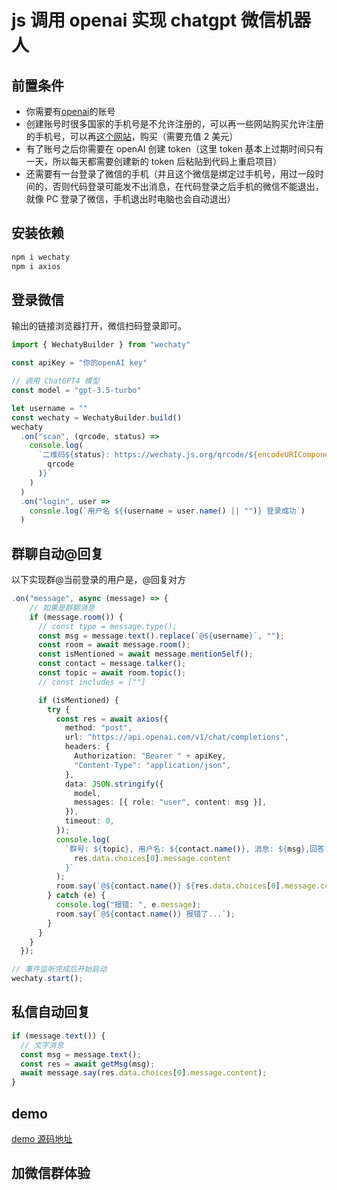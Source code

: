 # js 调用 openai 实现 chatgpt 微信机器人

## 前置条件

- 你需要有[openai](https://platform.openai.com/account/billing/overview)的账号
- 创建账号时很多国家的手机号是不允许注册的，可以再一些网站购买允许注册的手机号，可以再[这个网站](https://sms-activate.org/)，购买（需要充值 2 美元）
- 有了账号之后你需要在 openAI 创建 token（这里 token 基本上过期时间只有一天，所以每天都需要创建新的 token 后粘贴到代码上重启项目）
- 还需要有一台登录了微信的手机（并且这个微信是绑定过手机号，用过一段时间的，否则代码登录可能发不出消息，在代码登录之后手机的微信不能退出，就像 PC 登录了微信，手机退出时电脑也会自动退出）

## 安装依赖

```sh
npm i wechaty
npm i axios
```

## 登录微信

输出的链接浏览器打开，微信扫码登录即可。

```ts
import { WechatyBuilder } from "wechaty"

const apiKey = "你的openAI key"

// 调用 ChatGPT4 模型
const model = "gpt-3.5-turbo"

let username = ""
const wechaty = WechatyBuilder.build()
wechaty
  .on("scan", (qrcode, status) =>
    console.log(
      `二维码${status}: https://wechaty.js.org/qrcode/${encodeURIComponent(
        qrcode
      )}`
    )
  )
  .on("login", user =>
    console.log(`用户名 ${(username = user.name() || "")} 登录成功`)
  )
```

## 群聊自动@回复

以下实现群@当前登录的用户是，@回复对方

```ts
.on("message", async (message) => {
    // 如果是群聊消息
    if (message.room()) {
      // const type = message.type();
      const msg = message.text().replace(`@${username}`, "");
      const room = await message.room();
      const isMentioned = await message.mentionSelf();
      const contact = message.talker();
      const topic = await room.topic();
      // const includes = [""]

      if (isMentioned) {
        try {
          const res = await axios({
            method: "post",
            url: "https://api.openai.com/v1/chat/completions",
            headers: {
              Authorization: "Bearer " + apiKey,
              "Content-Type": "application/json",
            },
            data: JSON.stringify({
              model,
              messages: [{ role: "user", content: msg }],
            }),
            timeout: 0,
          });
          console.log(
            `群号: ${topic}, 用户名: ${contact.name()}, 消息: ${msg},回答: ${
              res.data.choices[0].message.content
            }`
          );
          room.say(`@${contact.name()} ${res.data.choices[0].message.content}`);
        } catch (e) {
          console.log("报错: ", e.message);
          room.say(`@${contact.name()} 报错了...`);
        }
      }
    }
  });

// 事件监听完成后开始启动
wechaty.start();
```

## 私信自动回复

```ts
if (message.text()) {
  // 文字消息
  const msg = message.text();
  const res = await getMsg(msg);
  await message.say(res.data.choices[0].message.content);
}
```

<script setup lang="ts">
import CommunicationGroup from "../../../layout/CommunicationGroup.vue"
</script>

## demo

[demo 源码地址](https://github.com/tomiaa12/node-chatgpt-wechat/tree/main)

## 加微信群体验

<CommunicationGroup />
